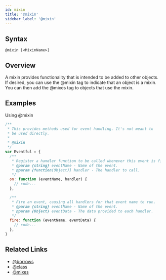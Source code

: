 ```yaml
---
id: mixin
title: '@mixin'
sidebar_label: '@mixin'
---
```


## Syntax

`@mixin [<MixinName>]`

## Overview

A mixin provides functionality that is intended to be added to other objects. If desired, you can use the @mixin tag to indicate that an object is a mixin. You can then add the @mixes tag to objects that use the mixin.

## Examples

Using @mixin

```js
/**
 * This provides methods used for event handling. It's not meant to
 * be used directly.
 *
 * @mixin
 */
var Eventful = {
  /**
   * Register a handler function to be called whenever this event is fired.
   * @param {string} eventName - Name of the event.
   * @param {function(Object)} handler - The handler to call.
   */
  on: function (eventName, handler) {
    // code...
  },

  /**
   * Fire an event, causing all handlers for that event name to run.
   * @param {string} eventName - Name of the event.
   * @param {Object} eventData - The data provided to each handler.
   */
  fire: function (eventName, eventData) {
    // code...
  },
}
```

## Related Links

- [@borrows](./borrows.md)
- [@class](./class.md)
- [@mixes](./mixes.md)
